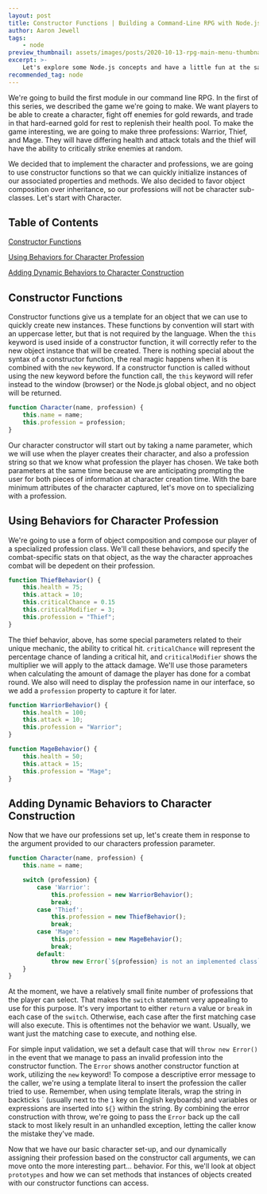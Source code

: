 ```yaml
---
layout: post
title: Constructor Functions | Building a Command-Line RPG with Node.js
author: Aaron Jewell
tags:
    - node
preview_thumbnail: assets/images/posts/2020-10-13-rpg-main-menu-thumbnail.jpg
excerpt: >-
    Let's explore some Node.js concepts and have a little fun at the same time.
recommended_tag: node
---
```


We're going to build the first module in our command line RPG. In the first
of this series, we described the game we're going to make. We want players
to be able to create a character, fight off enemies for gold rewards, and
trade in that hard-earned gold for rest to replenish their health pool.
To make the game interesting, we are going to make three professions: Warrior,
Thief, and Mage. They will have differing health and attack totals and the
thief will have the ability to critically strike enemies at random.

We decided that to implement the character and professions, we are going
to use constructor functions so that we can quickly initialize instances
of our associated properties and methods. We also decided to favor object
composition over inheritance, so our professions will not be character
sub-classes. Let's start with Character.

## Table of Contents

[Constructor Functions](#constructor-functions)

[Using Behaviors for Character Profession](#using-behaviors-for-character-profession)

[Adding Dynamic Behaviors to Character Construction](#adding-dynamic-behaviors-to-character-construction)

## Constructor Functions

Constructor functions give us a template for an object that we can use
to quickly create new instances. These functions by convention will start
with an uppercase letter, but that is not required by the language. When
the `this` keyword is used inside of a constructor function, it will correctly
refer to the new object instance that will be created. There is nothing
special about the syntax of a constructor function, the real magic happens
when it is combined with the `new` keyword. If a constructor function is
called without using the new keyword before the function call, the `this`
keyword will refer instead to the window (browser) or the Node.js global
object, and no object will be returned. 

```javascript
function Character(name, profession) {
    this.name = name;
    this.profession = profession;
}
```

Our character constructor will start out by taking a name parameter, which we
will use when the player creates their character, and also a profession string
so that we know what profession the player has chosen. We take both parameters
at the same time because we are anticipating prompting the user for both pieces
of information at character creation time. With the bare minimum attributes
of the character captured, let's move on to specializing with a profession.

## Using Behaviors for Character Profession

We're going to use a form of object composition and compose our player of a
specialized profession class. We'll call these behaviors, and specify the
combat-specific stats on that object, as the way the character approaches
combat will be depedent on their profession.

```javascript
function ThiefBehavior() {
    this.health = 75;
    this.attack = 10;
    this.criticalChance = 0.15
    this.criticalModifier = 3;
    this.profession = "Thief";
}
```

The thief behavior, above, has some special parameters related to their unique
mechanic, the ability to critical hit. `criticalChance` will represent the
percentage chance of landing a critical hit, and `criticalModifier` shows
the multiplier we will apply to the attack damage. We'll use those parameters when
calculating the amount of damage the player has done for a combat round. We
also will need to display the profession name in our interface, so we add
a `profession` property to capture it for later.

```javascript
function WarriorBehavior() {
    this.health = 100;
    this.attack = 10;
    this.profession = "Warrior";
}

function MageBehavior() {
    this.health = 50;
    this.attack = 15;
    this.profession = "Mage";
}
```

## Adding Dynamic Behaviors to Character Construction

Now that we have our professions set up, let's create them in response to the
argument provided to our characters profession parameter.

```javascript
function Character(name, profession) {
    this.name = name;

    switch (profession) {
        case 'Warrior':
            this.profession = new WarriorBehavior();
            break;
        case 'Thief':
            this.profession = new ThiefBehavior();
            break;
        case 'Mage':
            this.profession = new MageBehavior();
            break;
        default:
            throw new Error(`${profession} is not an implemented class`);
    }
}
```

At the moment, we have a relatively small finite number of professions that the
player can select. That makes the `switch` statement very appealing to use for
this purpose. It's very important to either `return` a value or `break` in each
case of the `switch`. Otherwise, each case after the first matching case will
also execute. This is oftentimes not the behavior we want. Usually, we want
just the matching case to execute, and nothing else.

For simple input validation, we set a default case that will `throw new Error()`
in the event that we manage to pass an invalid profession into the constructor
function. The `Error` shows another constructor function at work, utilizing the
`new` keyword! To compose a descriptive error message to the caller, we're
using a template literal to insert the profession the caller tried to use.
Remember, when using template literals, wrap the string in backticks \`
(usually next to the `1` key on English keyboards) and variables or expressions
are inserted into `${}` within the string. By combining the error construction
with throw, we're going to pass the `Error` back up the call stack to
most likely result in an unhandled exception, letting the caller know the
mistake they've made.

Now that we have our basic character set-up, and our dynamically assigning
their profession based on the constructor call arguments, we can move onto
the more interesting part... behavior. For this, we'll look at object
`prototypes` and how we can set methods that instances of objects created
with our constructor functions can access.